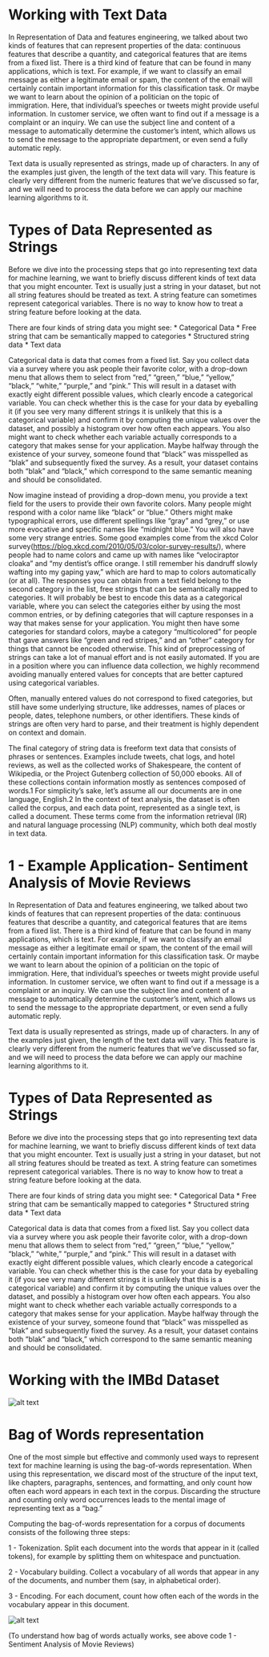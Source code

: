 # Working with Text Data

In Representation of Data and features engineering, we talked about two kinds of features that can represent properties of the data: continuous features that describe a quantity, and categorical features that are items from a fixed list. There is a third kind of feature that can be found in many applications, which is text. For example, if we want to classify an email message as either a legitimate email or spam, the content of the email will certainly contain important information for this classification task. Or maybe we want to learn about the opinion of a politician on the topic of immigration. Here, that individual’s speeches or tweets might provide useful information. In customer service, we often want to find out if a message is a complaint or an inquiry. We can use the subject line and content of a message to automatically determine the customer’s intent, which allows us to send the message to the appropriate department, or even send a fully automatic reply.

Text data is usually represented as strings, made up of characters. In any of the examples just given, the length of the text data will vary. This feature is clearly very different from the numeric features that we’ve discussed so far, and we will need to process the data before we can apply our machine learning algorithms to it.

# Types of Data Represented as Strings

Before we dive into the processing steps that go into representing text data for machine learning, we want to briefly discuss different kinds of text data that you might encounter. Text is usually just a string in your dataset, but not all string features should be treated as text. A string feature can sometimes represent categorical variables. There is no way to know how to treat a string feature before looking at the data.


There are four kinds of string data you might see: 
    * Categorical Data
    * Free string that cam be semantically mapped to categories
    * Structured string data
    * Text data
    
Categorical data is data that comes from a fixed list. Say you collect data via a survey where you ask people their favorite color, with a drop-down menu that allows them to select from “red,” “green,” “blue,” “yellow,” “black,” “white,” “purple,” and “pink.” This will result in a dataset with exactly eight different possible values, which clearly encode a categorical variable. You can check whether this is the case for your data by eyeballing it (if you see very many different strings it is unlikely that this is a categorical variable) and confirm it by computing the unique values over the dataset, and possibly a histogram over how often each appears. You also might want to check whether each variable actually corresponds to a category that makes sense for your application. Maybe halfway through the existence of your survey, someone found that “black” was misspelled as “blak” and subsequently fixed the survey. As a result, your dataset contains both “blak” and “black,” which correspond to the same semantic meaning and should be consolidated. 

Now imagine instead of providing a drop-down menu, you provide a text field for the users to provide their own favorite colors. Many people might respond with a color name like “black” or “blue.” Others might make typographical errors, use different spellings like “gray” and “grey,” or use more evocative and specific names like “midnight blue.” You will also have some very strange entries. Some good examples come from the xkcd Color survey(https://blog.xkcd.com/2010/05/03/color-survey-results/), where people had to name colors and came up with names like “velociraptor cloaka” and “my dentist’s office orange. I still remember his dandruff slowly wafting into my gaping yaw,” which are hard to map to colors automatically (or at all). The responses you can obtain from a text field belong to the second category in the list, free strings that can be semantically mapped to categories. It will probably be best to encode this data as a categorical variable, where you can select the categories either by using the most common entries, or by defining categories that will capture responses in a way that makes sense for your application. You might then have some categories for standard colors, maybe a category “multicolored” for people that gave answers like “green and red stripes,” and an “other” category for things that cannot be encoded otherwise. This kind of preprocessing of strings can take a lot of manual effort and is not easily automated. If you are in a position where you can influence data collection, we highly recommend avoiding manually entered values for concepts that are better captured using categorical variables.

Often, manually entered values do not correspond to fixed categories, but still have some underlying structure, like addresses, names of places or people, dates, telephone numbers, or other identifiers. These kinds of strings are often very hard to parse, and their treatment is highly dependent on context and domain.

The final category of string data is freeform text data that consists of phrases or sentences. Examples include tweets, chat logs, and hotel reviews, as well as the collected works of Shakespeare, the content of Wikipedia, or the Project Gutenberg collection of 50,000 ebooks. All of these collections contain information mostly as sentences composed of words.1 For simplicity’s sake, let’s assume all our documents are in one language, English.2 In the context of text analysis, the dataset is often called the corpus, and each data point, represented as a single text, is called a document. These terms come from the information retrieval (IR) and natural language processing (NLP) community, which both deal mostly in text data.

# 1 - Example Application- Sentiment Analysis of Movie Reviews

In Representation of Data and features engineering, we talked about two kinds of features that can represent properties of the data: continuous features that describe a quantity, and categorical features that are items from a fixed list. There is a third kind of feature that can be found in many applications, which is text. For example, if we want to classify an email message as either a legitimate email or spam, the content of the email will certainly contain important information for this classification task. Or maybe we want to learn about the opinion of a politician on the topic of immigration. Here, that individual’s speeches or tweets might provide useful information. In customer service, we often want to find out if a message is a complaint or an inquiry. We can use the subject line and content of a message to automatically determine the customer’s intent, which allows us to send the message to the appropriate department, or even send a fully automatic reply.

Text data is usually represented as strings, made up of characters. In any of the examples just given, the length of the text data will vary. This feature is clearly very different from the numeric features that we’ve discussed so far, and we will need to process the data before we can apply our machine learning algorithms to it.

# Types of Data Represented as Strings

Before we dive into the processing steps that go into representing text data for machine learning, we want to briefly discuss different kinds of text data that you might encounter. Text is usually just a string in your dataset, but not all string features should be treated as text. A string feature can sometimes represent categorical variables. There is no way to know how to treat a string feature before looking at the data.


There are four kinds of string data you might see: 
    * Categorical Data
    * Free string that cam be semantically mapped to categories
    * Structured string data
    * Text data
    
Categorical data is data that comes from a fixed list. Say you collect data via a survey where you ask people their favorite color, with a drop-down menu that allows them to select from “red,” “green,” “blue,” “yellow,” “black,” “white,” “purple,” and “pink.” This will result in a dataset with exactly eight different possible values, which clearly encode a categorical variable. You can check whether this is the case for your data by eyeballing it (if you see very many different strings it is unlikely that this is a categorical variable) and confirm it by computing the unique values over the dataset, and possibly a histogram over how often each appears. You also might want to check whether each variable actually corresponds to a category that makes sense for your application. Maybe halfway through the existence of your survey, someone found that “black” was misspelled as “blak” and subsequently fixed the survey. As a result, your dataset contains both “blak” and “black,” which correspond to the same semantic meaning and should be consolidated. 

# Working with the IMBd Dataset

![alt text](https://github.com/manish29071998/Introduction-to-Machine-Learning-with-Python/blob/master/7%20-%20Working%20with%20Text%20Data/images/img1.PNG)

# Bag of Words representation

One of the most simple but effective and commonly used ways to represent text for machine learning is using the bag-of-words representation. When using this representation, we discard most of the structure of the input text, like chapters, paragraphs, sentences, and formatting, and only count how often each word appears in each text in the corpus. Discarding the structure and counting only word occurrences leads to the mental image of representing text as a “bag.”

Computing the bag-of-words representation for a corpus of documents consists of the following three steps: 

1 - Tokenization. Split each document into the words that appear in it (called tokens), for example by splitting them on whitespace and punctuation.

2 - Vocabulary building. Collect a vocabulary of all words that appear in any of the documents, and number them (say, in alphabetical order).

3 - Encoding. For each document, count how often each of the words in the vocabulary appear in this document. 

![alt text](https://github.com/manish29071998/Introduction-to-Machine-Learning-with-Python/blob/master/7%20-%20Working%20with%20Text%20Data/images/img2.PNG)

(To understand how bag of words actually works, see above code 1 - Sentiment Analysis of Movie Reviews)
